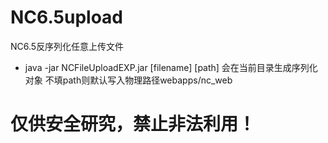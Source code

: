 # NC6.5upload
NC6.5反序列化任意上传文件
- java -jar NCFileUploadEXP.jar [filename] [path]
会在当前目录生成序列化对象
不填path则默认写入物理路径webapps/nc_web
# 仅供安全研究，禁止非法利用！

